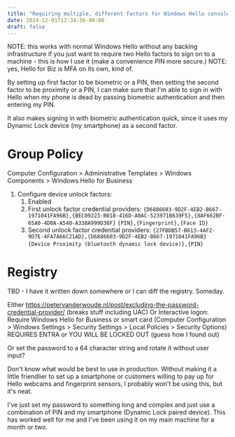 ```yaml
---
title: "Requiring multiple, different factors for Windows Hello console authentication"
date: 2024-12-01T12:34:56-00:00
draft: false
---
```


NOTE: this works with normal Windows Hello without any backing infrastructure if you just want to require two Hello factors to sign on to a machine - this is how I use it (make a convenience PIN more secure.)
NOTE: yes, Hello for Biz is MFA on its own, kind of.

By setting up first factor to be biometric or a PIN, then setting the second factor to be proximity or a PIN, I can make sure that I'm able to sign in with Hello when my phone is dead by passing biometric authentication and then entering my PIN.

It also makes signing in with biometric authentication quick, since it uses my Dynamic Lock device (my smartphone) as a second factor.

# Group Policy
Computer Configuration > Administrative Templates > Windows Components > Windows Hello for Business
1. Configure device unlock factors:
	1. Enabled
	2. First unlock factor credential providers:
		`{D6886603-9D2F-4EB2-B667-1971041FA96B},{BEC09223-B018-416D-A0AC-523971B639F5},{8AF662BF-65A0-4D0A-A540-A338A999D36F}`
		`{PIN},{Fingerprint},{Face ID}`
	3. Second unlock factor credential providers:
		`{27FBDB57-B613-4AF2-9D7E-4FA7A66C21AD},{D6886603-9D2F-4EB2-B667-1971041FA96B}`
		`{Device Proximity (bluetooth dynamic lock device)},{PIN}`

# Registry
TBD - I have it written down somewhere or I can diff the registry. Someday.

Either https://petervanderwoude.nl/post/excluding-the-password-credential-provider/ (breaks stuff including UAC)
Or Interactive logon: Require Windows Hello for Business or smart card (Computer Configuration > Windows Settings > Security Settings > Local Policies > Security Options) REQUIRES ENTRA or YOU WILL BE LOCKED OUT (guess how I found out)

Or set the password to a 64 character string and rotate it without user input?

Don't know what would be best to use in production. Without making it a little friendlier to set up a smartphone or customers willing to pay up for Hello webcams and fingerprint sensors, I probably won't be using this, but it's neat.

I've just set my password to something long and complex and just use a combination of PIN and my smartphone (Dynamic Lock paired device). This has worked well for me and I've been using it on my main machine for a month or two.